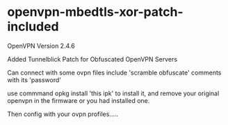 # openvpn-mbedtls-xor-patch-included

OpenVPN Version 2.4.6 

Added Tunnelblick Patch for Obfuscated OpenVPN Servers


Can connect with some ovpn files include 'scramble obfuscate' comments with its 'password'



use commmand opkg install 'this ipk' to install it, and remove your original openvpn in the firmware or you had installed one.



Then config with your ovpn profiles.....
